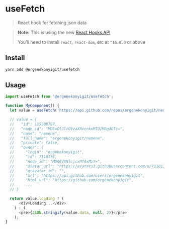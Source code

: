 # useFetch

> React hook for fetching json data

> **Note:** This is using the new [React Hooks API](https://reactjs.org/docs/hooks-intro.html)
>
> You'll need to install `react`, `react-dom`, etc at `^16.8.0` or above

## Install

```sh
yarn add @ergenekonyigit/usefetch
```

## Usage

```js
import useFetch from '@ergenekonyigit/usefetch';

function MyComponent() {
  let value = useFetch('https://api.github.com/repos/ergenekonyigit/nemene');

  // value = {
  //   "id": 115508797,
  //   "node_id": "MDEwOlJlcG9zaXRvcnkxMTU1MDg3OTc=",
  //   "name": "nemene",
  //   "full_name": "ergenekonyigit/nemene",
  //   "private": false,
  //   "owner": {
  //     "login": "ergenekonyigit",
  //     "id": 7110136,
  //     "node_id": "MDQ6VXNlcjcxMTAxMzY=",
  //     "avatar_url": "https://avatars3.githubusercontent.com/u/7110136?v=4",
  //     "gravatar_id": "",
  //     "url": "https://api.github.com/users/ergenekonyigit",
  //     "html_url": "https://github.com/ergenekonyigit",
  //     ...
  // }

  return value.loading ? (
      <div>Loading...</div>
    ) : (
      <pre>{JSON.stringify(value.data, null, 2)}</pre>
    );
}
```
